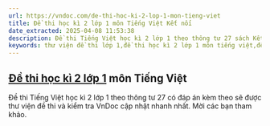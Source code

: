 ```yaml
---
url: https://vndoc.com/de-thi-hoc-ki-2-lop-1-mon-tieng-viet
title: Đề thi học kì 2 lớp 1 môn Tiếng Việt Kết nối
date_extracted: 2025-04-08 11:53:38
description: Đề thi Tiếng Việt học kì 2 lớp 1 theo thông tư 27 sách Kết nối có đáp án kèm theo sẽ được thư viện đề thi và kiểm tra VnDoc cập nhật nhanh nhất. Mời các bạn tham khảo.
keywords: thư viện đề thi lớp 1,đề thi học kì 2 lớp 1 môn tiếng việt,đề thi học kì 2 lớp 1,de thi hoc ki 2 lop 1,đề thi học kì 2 lớp 1,de thi hoc ki 2 lop 1 mon tiếng việt,đề thi học kì 2 lớp 1 theo thông tư 27,đề thi học kì 2 lớp 1 kết nối
---
```


## [Đề thi học kì 2 lớp 1](<https://vndoc.com/de-thi-hoc-ki-2-lop1>) môn Tiếng Việt
Đề thi Tiếng Việt học kì 2 lớp 1 theo thông tư 27 có đáp án kèm theo sẽ được thư viện đề thi và kiểm tra VnDoc cập nhật nhanh nhất. Mời các bạn tham khảo.

